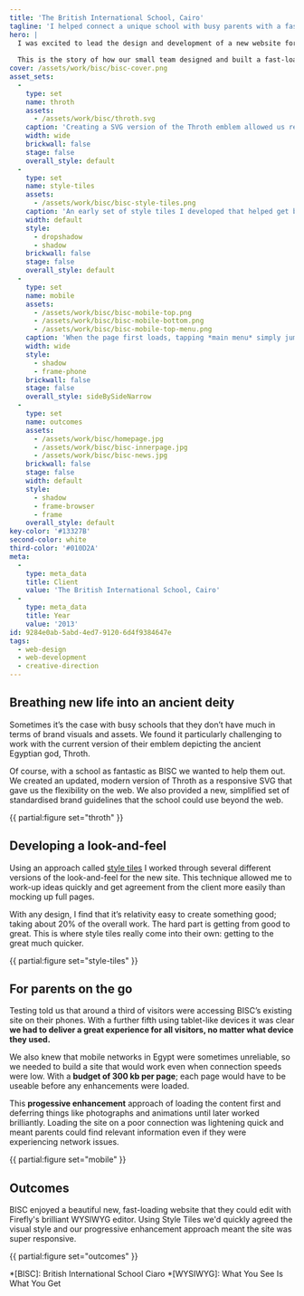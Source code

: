 ```yaml
---
title: 'The British International School, Cairo'
tagline: 'I helped connect a unique school with busy parents with a fast-loading, responsive website'
hero: |
  I was excited to lead the design and development of a new website for the **British International School in Cairo**. This fabulous institution is a celebration of multiculturalism; their British sensibility juxtaposed with Egyptian hospitality.
  
  This is the story of how our small team designed and built a fast-loading, responsive website powered by Firefly.
cover: /assets/work/bisc/bisc-cover.png
asset_sets:
  -
    type: set
    name: throth
    assets:
      - /assets/work/bisc/throth.svg
    caption: 'Creating a SVG version of the Throth emblem allowed us reuse one small file and change colour elements on-the-fly with CSS. Illustration by the brilliant [Aegir](//aegir.org).'
    width: wide
    brickwall: false
    stage: false
    overall_style: default
  -
    type: set
    name: style-tiles
    assets:
      - /assets/work/bisc/bisc-style-tiles.png
    caption: 'An early set of style tiles I developed that helped get buy-in from the client.'
    width: default
    style:
      - dropshadow
      - shadow
    brickwall: false
    stage: false
    overall_style: default
  -
    type: set
    name: mobile
    assets:
      - /assets/work/bisc/bisc-mobile-top.png
      - /assets/work/bisc/bisc-mobile-bottom.png
      - /assets/work/bisc/bisc-mobile-top-menu.png
    caption: 'When the page first loads, tapping *main menu* simply jumps the user to the footer menu. Later a script switches this to show an animated menu at the top of the screen.'
    width: wide
    style:
      - shadow
      - frame-phone
    brickwall: false
    stage: false
    overall_style: sideBySideNarrow
  -
    type: set
    name: outcomes
    assets:
      - /assets/work/bisc/homepage.jpg
      - /assets/work/bisc/bisc-innerpage.jpg
      - /assets/work/bisc/bisc-news.jpg
    brickwall: false
    stage: false
    width: default
    style:
      - shadow
      - frame-browser
      - frame
    overall_style: default
key-color: '#13327B'
second-color: white
third-color: '#010D2A'
meta:
  -
    type: meta_data
    title: Client
    value: 'The British International School, Cairo'
  -
    type: meta_data
    title: Year
    value: '2013'
id: 9284e0ab-5abd-4ed7-9120-6d4f9384647e
tags:
  - web-design
  - web-development
  - creative-direction
---
```

## Breathing new life into an ancient deity

Sometimes it’s the case with busy schools that they don’t have much in terms of brand visuals and assets. We found it particularly challenging to work with the current version of their emblem depicting the ancient Egyptian god, Throth.

Of course, with a school as fantastic as BISC we wanted to help them out. We created an updated, modern version of Throth as a responsive SVG that gave us the flexibility on the web. We also provided a new, simplified set of standardised brand guidelines that the school could use beyond the web.

{{ partial:figure set="throth" }}

## Developing a look-and-feel

Using an approach called [style tiles](http://styletil.es/) I worked through several different versions of the look-and-feel for the new site. This technique allowed me to work-up ideas quickly and get agreement from the client more easily than mocking up full pages.

With any design, I find that it’s relativity easy to create something good; taking about 20% of the overall work. The hard part is getting from good to great. This is where style tiles really come into their own: getting to the great much quicker. 

{{ partial:figure set="style-tiles" }}

## For parents on the go

Testing told us that around a third of visitors were accessing BISC’s existing site on their phones. With a further fifth using tablet-like devices it was clear **we had to deliver a great experience for all visitors, no matter what device they used.**

We also knew that mobile networks in Egypt were sometimes unreliable, so we needed to build a site that would work even when connection speeds were low. With a **budget of 300 kb per page**; each page would have to be useable before any enhancements were loaded. 

This **progessive enhancement** approach of loading the content first and deferring things like photographs and animations until later worked brilliantly. Loading the site on a poor connection was lightening quick and meant parents could find relevant information even if they were experiencing network issues.

{{ partial:figure set="mobile" }}

## Outcomes

BISC enjoyed a beautiful new, fast-loading website that they could edit with Firefly's brilliant WYSIWYG editor. Using Style Tiles we'd quickly agreed the visual style and our progressive enhancement approach meant the site was super responsive. 

{{ partial:figure set="outcomes" }}

*[BISC]: British International School Ciaro
*[WYSIWYG]: What You See Is What You Get